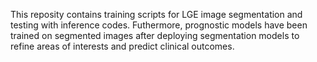 This reposity contains training scripts for LGE image segmentation and testing with inference codes. 
Futhermore, prognostic models have been trained on segmented images after deploying segmentation models to refine areas of interests and predict clinical outcomes. 
